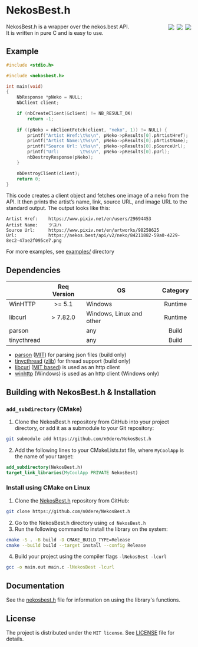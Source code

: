 # NekosBest.h

[<img align="right" style="padding: 2px" src="https://img.shields.io/badge/c-%2300599C.svg?style=for-the-badge&logo=c&logoColor=white">](https://github.com/search?q=repo%3An0dere%2FNekosBest.h++language%3AC&type=code)
[<img align="right" style="padding: 2px" src="https://img.shields.io/badge/CMake-%23008FBA.svg?style=for-the-badge&logo=cmake&logoColor=white">](https://cmake.org/)
[<img align="right" style="padding: 2px" src="https://img.shields.io/badge/nekos.best-%23E91E63.svg?style=for-the-badge">](https://nekos.best/)

NekosBest.h is a wrapper over the nekos.best API.  
It is written in pure C and is easy to use.

## Example

```c
#include <stdio.h>

#include <nekosbest.h>

int main(void)
{
    NbResponse *pNeko = NULL;
    NbClient client;

    if (nbCreateClient(&client) != NB_RESULT_OK)
        return -1;
    
    if ((pNeko = nbClientFetch(client, "neko", 1)) != NULL) {
        printf("Artist Href:\t%s\n", pNeko->pResults[0].pArtistHref);
        printf("Artist Name:\t%s\n", pNeko->pResults[0].pArtistName);
        printf("Source Url: \t%s\n", pNeko->pResults[0].pSourceUrl);
        printf("Url:        \t%s\n", pNeko->pResults[0].pUrl);
        nbDestroyResponse(pNeko);
    }

    nbDestroyClient(client);
    return 0;
}
```

This code creates a client object and fetches one image of a neko from the API.
It then prints the artist’s name, link, source URL, and image URL to
the standard output. The output looks like this:

```
Artist Href:    https://www.pixiv.net/en/users/29694453
Artist Name:    ツユハ
Source Url:     https://www.pixiv.net/en/artworks/98258625
Url:            https://nekos.best/api/v2/neko/84211882-59a0-4229-8ec2-47ae2f095ce7.png
```

For more examples, see [examples/](examples) directory

## Dependencies

|             | Req Version | OS                          | Category |
|:------------|:-----------:|-----------------------------|:--------:|
| WinHTTP     | >= 5.1      | Windows                     | Runtime  |
| libcurl     | > 7.82.0    | Windows, Linux and other    | Runtime  |
| parson      |             | any                         | Build    |
| tinycthread |             | any                         | Build    |

 - [parson](https://github.com/kgabis/parson) ([MIT](
    https://opensource.org/license/mit/)) for parsing json files (build only)
 - [tinycthread](https://github.com/tinycthread/tinycthread) ([zlib](
    https://opensource.org/license/zlib/)) for thread support (build only)
 - [libcurl](https://curl.se/) ([MIT based](
    https://curl.se/docs/copyright.html)) is used as an http client
 - [winhttp](
    https://learn.microsoft.com/en-us/windows/win32/winhttp/about-winhttp)
     (Windows) is used as an http client (Windows only)

## Building with NekosBest.h & Installation

### `add_subdirectory` (CMake)
1. Clone the NekosBest.h repository from GitHub into your project directory,
or add it as a submodule to your Git repository:
```sh
git submodule add https://github.com/n0dere/NekosBest.h
```
2. Add the following lines to your CMakeLists.txt file, where `MyCoolApp` is
the name of your target:
```cmake
add_subdirectory(NekosBest.h)
target_link_libraries(MyCoolApp PRIVATE NekosBest)
```

### Install using CMake on Linux
1. Clone the [NekosBest.h](https://github.com/n0dere/NekosBest.h) repository
from GitHub:
```sh
git clone https://github.com/n0dere/NekosBest.h
```
2. Go to the NekosBest.h directory using `cd NekosBest.h`
3. Run the following command to install the library on the system:
```sh
cmake -S . -B build -D CMAKE_BUILD_TYPE=Release
cmake --build build --target install --config Release 
```
4. Build your project using the compiler flags `-lNekosBest -lcurl`
```sh
gcc -o main.out main.c -lNekosBest -lcurl
```

## Documentation
See the [nekosbest.h](include/nekosbest.h) file for information on using the
library's functions.

## License
The project is distributed under the `MIT license`. See [LICENSE](LICENSE) file
for details.

